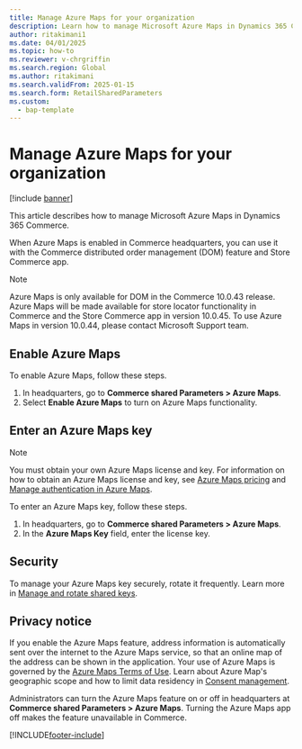 ```yaml
---
title: Manage Azure Maps for your organization
description: Learn how to manage Microsoft Azure Maps in Dynamics 365 Commerce.
author: ritakimani1
ms.date: 04/01/2025
ms.topic: how-to
ms.reviewer: v-chrgriffin
ms.search.region: Global
ms.author: ritakimani
ms.search.validFrom: 2025-01-15
ms.search.form: RetailSharedParameters
ms.custom: 
  - bap-template
---
```


# Manage Azure Maps for your organization

[!include [banner](../includes/banner.md)]

This article describes how to manage Microsoft Azure Maps in Dynamics 365 Commerce.

When Azure Maps is enabled in Commerce headquarters, you can use it with the Commerce distributed order management (DOM) feature and Store Commerce app.

> [!NOTE]
> Azure Maps is only available for DOM in the Commerce 10.0.43 release. Azure Maps will be made available for store locator functionality in Commerce and the Store Commerce app in version 10.0.45. To use Azure Maps in version 10.0.44, please contact Microsoft Support team.

## Enable Azure Maps

To enable Azure Maps, follow these steps.

1. In headquarters, go to **Commerce shared Parameters \> Azure Maps**.
1. Select **Enable Azure Maps** to turn on Azure Maps functionality.

## Enter an Azure Maps key

> [!NOTE]
> You must obtain your own Azure Maps license and key. For information on how to obtain an Azure Maps license and key, see [Azure Maps pricing](https://azure.microsoft.com/pricing/details/azure-maps/) and [Manage authentication in Azure Maps](/azure/azure-maps/how-to-manage-authentication).

To enter an Azure Maps key, follow these steps.

1. In headquarters, go to **Commerce shared Parameters \> Azure Maps**.
1. In the **Azure Maps Key** field, enter the license key.

## Security

To manage your Azure Maps key securely, rotate it frequently. Learn more in [Manage and rotate shared keys](/azure/azure-maps/how-to-manage-authentication#manage-and-rotate-shared-keys).

## Privacy notice

If you enable the Azure Maps feature, address information is automatically sent over the internet to the Azure Maps service, so that an online map of the address can be shown in the application. Your use of Azure Maps is governed by the [Azure Maps Terms of Use](https://azure.microsoft.com/support/legal/). Learn about Azure Map's geographic scope and how to limit data residency in [Consent management](/azure/azure-maps/consent-management).

Administrators can turn the Azure Maps feature on or off in headquarters at **Commerce shared Parameters \> Azure Maps**. Turning the Azure Maps app off makes the feature unavailable in Commerce.

[!INCLUDE[footer-include](../../includes/footer-banner.md)]
